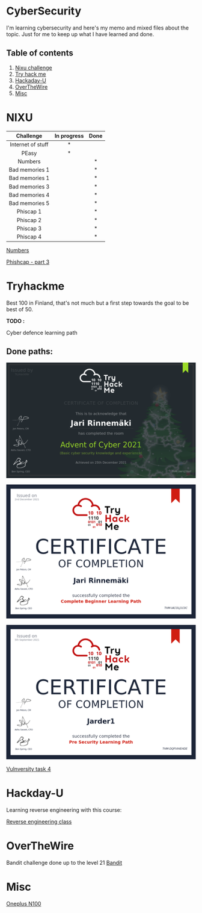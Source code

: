 # CyberSecurity

I'm learning cybersecurity and here's my memo and mixed files about the topic. Just for me to keep up what I have learned and done.


## Table of contents
1. [Nixu challenge](#nixu)
2. [Try hack me](#tryhackme)
3. [Hackaday-U](#hackday-u)
4. [OverTheWire](#overthewire)
5. [Misc](#misc)


# NIXU

|Challenge|In progress|Done|
|:-:|:-:|:-:|
|Internet of stuff|*||
|PEasy|*|| 
|Numbers| | *|
|Bad memories 1| |*|
|Bad memories 1| |*|
|Bad memories 3| |*|
|Bad memories 4| |*|
|Bad memories 5| |*|
|Phiscap 1||*|
|Phiscap 2||*|
|Phiscap 3||*|
|Phiscap 4||*|

[Numbers](./NIXU/numbers.py)

[Phishcap - part 3](./NIXU/Nixutractor.py)


# Tryhackme

Best 100 in Finland, that's not much but a first step towards the goal to be best of 50.

**TODO :**

Cyber defence learning path

## Done paths:

![](./THM/THM-AoC-2021.png)

![](./THM/THM-beginner.png)

![](./THM/THM-pre_security.png)

[Vulnversity task 4](./THM/john_h.py)

# Hackday-U
Learning reverse engineering with this course:

[Reverse engineering class](./hackaday.md)

# OverTheWire
Bandit challenge done up to the level 21
[Bandit](./OTW/bandit.txt)

# Misc

[Oneplus N100](./oneplus.md)



